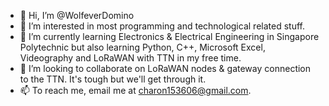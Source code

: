 - 👋 Hi, I’m @WolfeverDomino
- 👀 I’m interested in most programming and technological related stuff.
- 🌱 I’m currently learning Electronics & Electrical Engineering in Singapore Polytechnic but also learning Python, C++, Microsoft Excel, Videography and LoRaWAN with TTN in my free time.
- 💞️ I’m looking to collaborate on LoRaWAN nodes & gateway connection to the TTN. It's tough but we'll get through it.
- 📫 To reach me, email me at charon153606@gmail.com.
